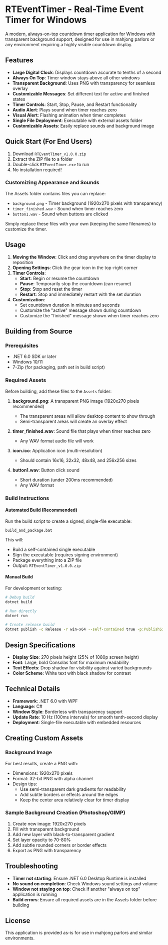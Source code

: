 # RTEventTimer - Real-Time Event Timer for Windows

A modern, always-on-top countdown timer application for Windows with transparent background support, designed for use in mahjong parlors or any environment requiring a highly visible countdown display.

## Features

- **Large Digital Clock**: Displays countdown accurate to tenths of a second
- **Always On Top**: Timer window stays above all other windows
- **Transparent Background**: Uses PNG with transparency for seamless overlay
- **Customizable Messages**: Set different text for active and finished states
- **Timer Controls**: Start, Stop, Pause, and Restart functionality
- **Audio Alert**: Plays sound when timer reaches zero
- **Visual Alert**: Flashing animation when timer completes
- **Single File Deployment**: Executable with external assets folder
- **Customizable Assets**: Easily replace sounds and background image


## Quick Start (For End Users)

1. Download `RTEventTimer_v1.0.0.zip`
2. Extract the ZIP file to a folder
3. Double-click `RTEventTimer.exe` to run
4. No installation required!

### Customizing Appearance and Sounds

The Assets folder contains files you can replace:
- `background.png` - Timer background (1920x270 pixels with transparency)
- `timer_finished.wav` - Sound when timer reaches zero
- `button1.wav` - Sound when buttons are clicked

Simply replace these files with your own (keeping the same filenames) to customize the timer.

## Usage

1. **Moving the Window**: Click and drag anywhere on the timer display to reposition
2. **Opening Settings**: Click the gear icon in the top-right corner
3. **Timer Controls**:
   - **Start**: Begin or resume the countdown
   - **Pause**: Temporarily stop the countdown (can resume)
   - **Stop**: Stop and reset the timer
   - **Restart**: Stop and immediately restart with the set duration
4. **Customization**:
   - Set countdown duration in minutes and seconds
   - Customize the "active" message shown during countdown
   - Customize the "finished" message shown when timer reaches zero

## Building from Source

### Prerequisites

- .NET 6.0 SDK or later
- Windows 10/11
- 7-Zip (for packaging, path set in build script)

### Required Assets

Before building, add these files to the `Assets` folder:

1. **background.png**: A transparent PNG image (1920x270 pixels recommended)
   - The transparent areas will allow desktop content to show through
   - Semi-transparent areas will create an overlay effect
   
2. **timer_finished.wav**: Sound file that plays when timer reaches zero
   - Any WAV format audio file will work

3. **icon.ico**: Application icon (multi-resolution)
   - Should contain 16x16, 32x32, 48x48, and 256x256 sizes

4. **button1.wav**: Button click sound
   - Short duration (under 200ms recommended)
   - Any WAV format

### Build Instructions

#### Automated Build (Recommended)

Run the build script to create a signed, single-file executable:

```batch
build_and_package.bat
```

This will:
- Build a self-contained single executable
- Sign the executable (requires signing environment)
- Package everything into a ZIP file
- Output: `RTEventTimer_v1.0.0.zip`

#### Manual Build

For development or testing:

```bash
# Debug build
dotnet build

# Run directly
dotnet run

# Create release build
dotnet publish -c Release -r win-x64 --self-contained true -p:PublishSingleFile=true
```

## Design Specifications

- **Display Size**: 270 pixels height (25% of 1080p screen height)
- **Font**: Large, bold Consolas font for maximum readability
- **Text Effects**: Drop shadow for visibility against varied backgrounds
- **Color Scheme**: White text with black shadow for contrast

## Technical Details

- **Framework**: .NET 6.0 with WPF
- **Language**: C#
- **Window Style**: Borderless with transparency support
- **Update Rate**: 10 Hz (100ms intervals) for smooth tenth-second display
- **Deployment**: Single-file executable with embedded resources

## Creating Custom Assets

### Background Image
For best results, create a PNG with:
- Dimensions: 1920x270 pixels
- Format: 32-bit PNG with alpha channel
- Design tips:
  - Use semi-transparent dark gradients for readability
  - Add subtle borders or effects around the edges
  - Keep the center area relatively clear for timer display

### Sample Background Creation (Photoshop/GIMP)
1. Create new image: 1920x270 pixels
2. Fill with transparent background
3. Add new layer with black-to-transparent gradient
4. Set layer opacity to 70-80%
5. Add subtle rounded corners or border effects
6. Export as PNG with transparency

## Troubleshooting

- **Timer not starting**: Ensure .NET 6.0 Desktop Runtime is installed
- **No sound on completion**: Check Windows sound settings and volume
- **Window not staying on top**: Check if another "always on top" application is running
- **Build errors**: Ensure all required assets are in the Assets folder before building

## License

This application is provided as-is for use in mahjong parlors and similar environments. 